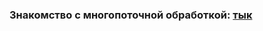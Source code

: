 ### Знакомство с многопоточной обработкой: [тык](https://github.com/ImMALWARE/Java-SP/tree/main/Multithread)